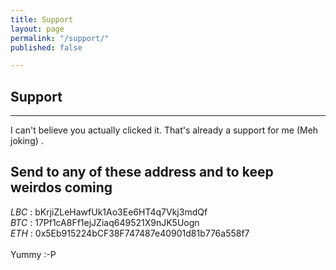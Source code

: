 ```yaml
---
title: Support
layout: page
permalink: "/support/"
published: false

---
```

## Support
----------
<p>
  I can't believe you actually clicked it. That's already a support for me (Meh joking) .
<p>
  
## Send to any of these address and to keep weirdos coming
  
  *LBC* : bKrjiZLeHawfUk1Ao3Ee6HT4q7Vkj3mdQf <br>
  *BTC* : 17Pf1cA8Ff1ejJZiaq649521X9nJK5Uogn <br>
  *ETH* : 0x5Eb915224bCF38F747487e40901d81b776a558f7 <br>
  <br>
  Yummy :-P
